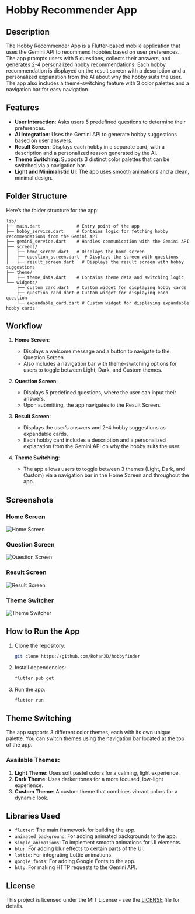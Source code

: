 # Hobby Recommender App

## Description
The Hobby Recommender App is a Flutter-based mobile application that uses the Gemini API to recommend hobbies based on user preferences. The app prompts users with 5 questions, collects their answers, and generates 2-4 personalized hobby recommendations. Each hobby recommendation is displayed on the result screen with a description and a personalized explanation from the AI about why the hobby suits the user. The app also includes a theme-switching feature with 3 color palettes and a navigation bar for easy navigation.

## Features
- **User Interaction**: Asks users 5 predefined questions to determine their preferences.
- **AI Integration**: Uses the Gemini API to generate hobby suggestions based on user answers.
- **Result Screen**: Displays each hobby in a separate card, with a description and a personalized reason generated by the AI.
- **Theme Switching**: Supports 3 distinct color palettes that can be switched via a navigation bar.
- **Light and Minimalistic UI**: The app uses smooth animations and a clean, minimal design.

## Folder Structure
Here’s the folder structure for the app:

```
lib/
├── main.dart              # Entry point of the app
├── hobby_service.dart     # Contains logic for fetching hobby recommendations from the Gemini API
├── gemini_service.dart    # Handles communication with the Gemini API
├── screens/
│   ├── home_screen.dart   # Displays the home screen
│   ├── question_screen.dart  # Displays the screen with questions
│   ├── result_screen.dart   # Displays the result screen with hobby suggestions
├── theme/
│   ├── theme_data.dart    # Contains theme data and switching logic
└── widgets/
    ├── custom_card.dart   # Custom widget for displaying hobby cards
    ├── question_card.dart # Custom widget for displaying each question
    └── expandable_card.dart # Custom widget for displaying expandable hobby cards
```

## Workflow
1. **Home Screen**:
    - Displays a welcome message and a button to navigate to the Question Screen.
    - Also includes a navigation bar with theme-switching options for users to toggle between Light, Dark, and Custom themes.

2. **Question Screen**:
    - Displays 5 predefined questions, where the user can input their answers.
    - Upon submitting, the app navigates to the Result Screen.

3. **Result Screen**:
    - Displays the user’s answers and 2–4 hobby suggestions as expandable cards.
    - Each hobby card includes a description and a personalized explanation from the Gemini API on why the hobby suits the user.

4. **Theme Switching**:
    - The app allows users to toggle between 3 themes (Light, Dark, and Custom) via a navigation bar in the Home Screen and throughout the app.

## Screenshots

### Home Screen
![Home Screen](screenshots/home_screen.png)

### Question Screen
![Question Screen](screenshots/question_screen.png)

### Result Screen
![Result Screen](screenshots/result_screen.png)

### Theme Switcher
![Theme Switcher](screenshots/theme_switcher.png)


## How to Run the App
1. Clone the repository:
   ```bash
   git clone https://github.com/RohanXD/hobbyfinder
   ```

2. Install dependencies:
   ```bash
   flutter pub get
   ```

3. Run the app:
   ```bash
   flutter run
   ```

## Theme Switching
The app supports 3 different color themes, each with its own unique palette. You can switch themes using the navigation bar located at the top of the app.

### Available Themes:
1. **Light Theme**: Uses soft pastel colors for a calming, light experience.
2. **Dark Theme**: Uses darker tones for a more focused, low-light experience.
3. **Custom Theme**: A custom theme that combines vibrant colors for a dynamic look.

## Libraries Used
- `flutter`: The main framework for building the app.
- `animated_background`: For adding animated backgrounds to the app.
- `simple_animations`: To implement smooth animations for UI elements.
- `blur`: For adding blur effects to certain parts of the UI.
- `lottie`: For integrating Lottie animations.
- `google_fonts`: For adding Google Fonts to the app.
- `http`: For making HTTP requests to the Gemini API.

## License
This project is licensed under the MIT License - see the [LICENSE](LICENSE) file for details.

